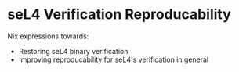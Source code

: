 # seL4 Verification Reproducability

Nix expressions towards:
- Restoring seL4 binary verification
- Improving reproducability for seL4's verification in general
